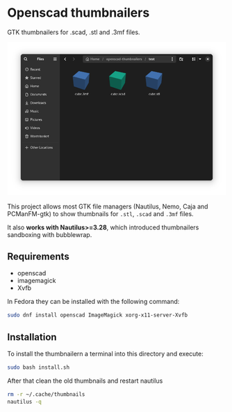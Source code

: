 # Openscad thumbnailers

GTK thumbnailers for .scad, .stl and .3mf files.

![screenshot](screenshot.png)

This project allows most GTK file managers (Nautilus, Nemo, Caja and PCManFM-gtk) to show thumbnails for `.stl`, `.scad` and `.3mf` files.

It also **works with Nautilus>=3.28**, which introduced thumbnailers sandboxing with bubblewrap.

## Requirements

* openscad
* imagemagick
* Xvfb

In Fedora they can be installed with the following command:

```bash
sudo dnf install openscad ImageMagick xorg-x11-server-Xvfb
```

## Installation

To install the thumbnailern a terminal into this directory and execute:

```bash
sudo bash install.sh
```

After that clean the old thumbnails and restart nautilus

```bash
rm -r ~/.cache/thumbnails
nautilus -q
```
